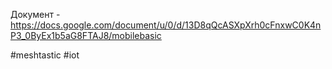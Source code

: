 Документ - https://docs.google.com/document/u/0/d/13D8qQcASXpXrh0cFnxwC0K4nP3_0ByEx1b5aG8FTAJ8/mobilebasic

#meshtastic #iot